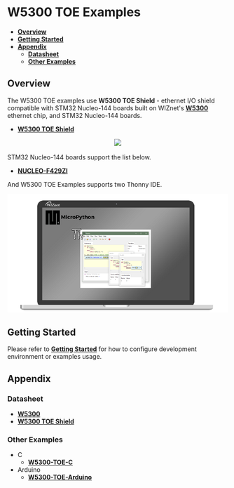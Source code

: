 # W5300 TOE Examples

- [**Overview**](#overview)
- [**Getting Started**](#getting_started)
- [**Appendix**](#appendix)
    - [**Datasheet**](#datasheet)
    - [**Other Examples**](#other_examples)



<a name="overview"></a>
## Overview

The W5300 TOE examples use **W5300 TOE Shield** - ethernet I/O shield compatible with STM32 Nucleo-144 boards built on WIZnet's [**W5300**][link-w5300] ethernet chip, and STM32 Nucleo-144 boards.

- [**W5300 TOE Shield**][link-w5300_toe_shield]

<p align="center"><img src="https://github.com/Wiznet/W5300-TOE-C/blob/main/Static/Images/w5300_toe_shield_main.png"></p>

STM32 Nucleo-144 boards support the list below.

- [**NUCLEO-F429ZI**][link-nucleo-f429zi]

And W5300 TOE Examples supports two Thonny IDE.
<p align="center"><img src="https://github.com/Wiznet/W5300-TOE-MicroPython/blob/main/static/images/MicroPython_Thonny.png"></p>


<a name="getting_started"></a>
## Getting Started

Please refer to [**Getting Started**][link-getting_started] for how to configure development environment or examples usage.



<a name="appendix"></a>
## Appendix



<a name="datasheet"></a>
### Datasheet

- [**W5300**][link-datasheet_w5300]
- [**W5300 TOE Shield**][link-datasheet_w5300_toe_shield]



<a name="other_examples"></a>
### Other Examples

- C
    - [**W5300-TOE-C**][link-w5300-toe-c]
- Arduino
    - [**W5300-TOE-Arduino**][link-w5300-toe-arduino]




<!--
Link
-->

[link-w5300]: https://docs.wiznet.io/Product/iEthernet/W5300
[link-w5300_toe_shield]: fill_in_the_blank
[link-nucleo-f429zi]: https://www.st.com/en/evaluation-tools/nucleo-f429zi.html
[link-getting_started]: https://github.com/Wiznet/W5300-TOE-MicroPython/blob/main/static/GettingStart.md
[link-datasheet_w5300]: https://docs.wiznet.io/img/products/w5300/W5300_DS_V134E.pdf
[link-datasheet_w5300_toe_shield]: fill_in_the_blank
[link-w5300-toe-arduino]: https://github.com/Wiznet/W5300-TOE-Arduino
[link-w5300-toe-c]: https://github.com/Wiznet/W5300-TOE-C
